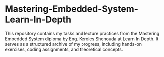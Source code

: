 # Mastering-Embedded-System-Learn-In-Depth
This repository contains my tasks and lecture practices from the Mastering Embedded System diploma by Eng. Keroles Shenouda at Learn In Depth. It serves as a structured archive of my progress, including hands-on exercises, coding assignments, and theoretical concepts.
